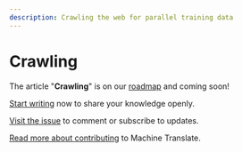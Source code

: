 ```yaml
---
description: Crawling the web for parallel training data
---
```


# Crawling

The article "**Crawling**" is on our [roadmap](https://github.com/machinetranslate/machinetranslate.org/blob/master/ROADMAP.md) and coming soon!


[Start writing](https://github.com/machinetranslate/machinetranslate.org/edit/master/research/crawling.md) now to share your knowledge openly.

[Visit the issue](https://github.com/machinetranslate/machinetranslate.org/issues/72) to comment or subscribe to updates.

[Read more about contributing](https://www.machinetranslate.org/about-machine-translate/contributing) to Machine Translate.
